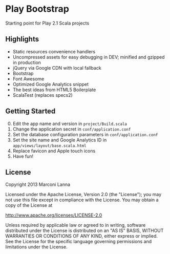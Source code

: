 # Play Bootstrap

Starting point for Play 2.1 Scala projects

## Highlights

* Static resources convenience handlers
* Uncompressed assets for easy debugging in DEV; minified and gzipped in production
* jQuery via Google CDN with local fallback
* Bootstrap
* Font Awesome
* Optimized Google Analytics snippet
* The best ideas from HTML5 Boilerplate
* ScalaTest (replaces specs2)

## Getting Started

0. Edit the app name and version in `project/Build.scala`
0. Change the application secret in `conf/application.conf`
0. Set the database configuration parameters in `conf/application.conf`
0. Set the site name and Google Analytics ID in `app/views/layout/base.scala.html`
0. Replace favicon and Apple touch icons
0. Have fun!

## License

Copyright 2013 Marconi Lanna

Licensed under the Apache License, Version 2.0 (the "License");
you may not use this file except in compliance with the License.
You may obtain a copy of the License at

   http://www.apache.org/licenses/LICENSE-2.0

Unless required by applicable law or agreed to in writing, software
distributed under the License is distributed on an "AS IS" BASIS,
WITHOUT WARRANTIES OR CONDITIONS OF ANY KIND, either express or implied.
See the License for the specific language governing permissions and
limitations under the License.
